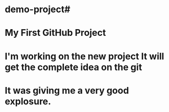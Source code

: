 # demo-project#
# My First GitHub Project
# I'm working on the new project It will get the complete idea on the git
# It was giving me a very good explosure.
